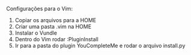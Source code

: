 Configurações para o Vim:
1) Copiar os arquivos para a HOME
2) Criar uma pasta .vim na HOME
3) Instalar o Vundle
4) Dentro do Vim rodar :PluginInstall
5) Ir para a pasta do plugin YouCompleteMe e rodar o arquivo install.py
